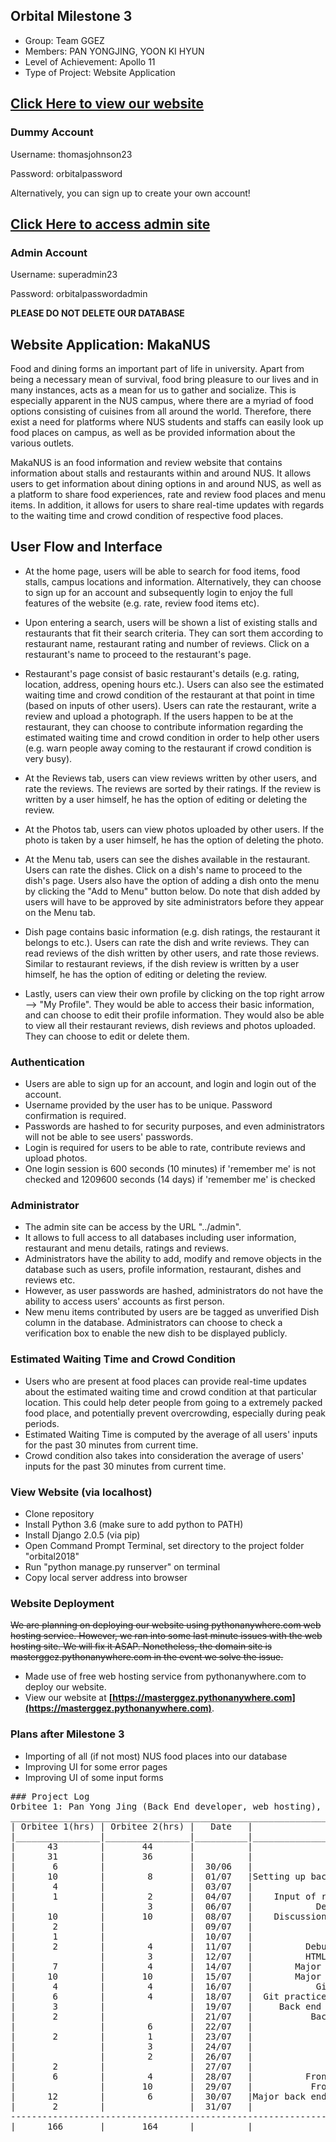## Orbital Milestone 3
- Group: Team GGEZ
- Members: PAN YONGJING, YOON KI HYUN
- Level of Achievement: Apollo 11
- Type of Project: Website Application

## **[Click Here to view our website](https://masterggez.pythonanywhere.com)**

### Dummy Account
Username: thomasjohnson23

Password: orbitalpassword

Alternatively, you can sign up to create your own account!

## **[Click Here to access admin site](https://masterggez.pythonanywhere.com/admin)**

### Admin Account
Username: superadmin23

Password: orbitalpasswordadmin

**PLEASE DO NOT DELETE OUR DATABASE**


## Website Application: MakaNUS

Food and dining forms an important part of life in university. Apart from being a necessary mean of survival, food bring pleasure to our lives and in many instances, acts as a mean for us to gather and socialize. This is especially apparent in the NUS campus, where there are a myriad of food options consisting of cuisines from all around the world. Therefore, there exist a need for platforms where NUS students and staffs can easily look up food places on campus, as well as be provided information about the various outlets.

MakaNUS is an food information and review website that contains information about stalls and restaurants within and around NUS. It allows users to get information about dining options in and around NUS, as well as a platform to share food experiences, rate and review food places and menu items. In addition, it allows for users to share real-time updates with regards to the waiting time and crowd condition of respective food places.

## User Flow and Interface

- At the home page, users will be able to search for food items, food stalls, campus locations and information. Alternatively, they can choose to sign up for an account and subsequently login to enjoy the full features of the website (e.g. rate, review food items etc).
- Upon entering a search, users will be shown a list of existing stalls and restaurants that fit their search criteria. They can sort them according to restaurant name, restaurant rating and number of reviews. Click on a restaurant's name to proceed to the restaurant's page.

- Restaurant's page consist of basic restaurant's details (e.g. rating, location, address, opening hours etc.). Users can also see the estimated waiting time and crowd condition of the restaurant at that point in time (based on inputs of other users). Users can rate the restaurant, write a review and upload a photograph. If the users happen to be at the restaurant, they can choose to contribute information regarding the estimated waiting time and crowd condition in order to help other users (e.g. warn people away coming to the restaurant if crowd condition is very busy).
- At the Reviews tab, users can view reviews written by other users, and rate the reviews. The reviews are sorted by their ratings. If the review is written by a user himself, he has the option of editing or deleting the review.
- At the Photos tab, users can view photos uploaded by other users. If the photo is taken by a user himself, he has the option of deleting the photo.
- At the Menu tab, users can see the dishes available in the restaurant. Users can rate the dishes. Click on a dish's name to proceed to the dish's page. Users also have the option of adding a dish onto the menu by clicking the "Add to Menu" button below. Do note that dish added by users will have to be approved by site administrators before they appear on the Menu tab.

- Dish page contains basic information (e.g. dish ratings, the restaurant it belongs to etc.). Users can rate the dish and write reviews. They can read reviews of the dish written by other users, and rate those reviews. Similar to restaurant reviews, if the dish review is written by a user himself, he has the option of editing or deleting the review.

- Lastly, users can view their own profile by clicking on the top right arrow --> "My Profile". They would be able to access their basic information, and can choose to edit their profile information. They would also be able to view all their restaurant reviews, dish reviews and photos uploaded. They can choose to edit or delete them.

### Authentication

- Users are able to sign up for an account, and login and login out of the account.  
- Username provided by the user has to be unique. Password confirmation is required.
- Passwords are hashed to for security purposes, and even administrators will not be able to see users' passwords.
- Login is required for users to be able to rate, contribute reviews and upload photos.
- One login session is 600 seconds (10 minutes) if 'remember me' is not checked and 1209600 seconds (14 days) if 'remember me' is checked

### Administrator

- The admin site can be access by the URL "../admin".
- It allows to full access to all databases including user information, restaurant and menu details, ratings and reviews.
- Administrators have the ability to add, modify and remove objects in the database such as users, profile information, restaurant, dishes and reviews etc.
- However, as user passwords are hashed, administrators do not have the ability to access users' accounts as first person.
- New menu items contributed by users are be tagged as unverified Dish column in the database. Administrators can choose to check a verification box to enable the new dish to be displayed publicly.

### Estimated Waiting Time and Crowd Condition

- Users who are present at food places can provide real-time updates about the estimated waiting time and crowd condition at that particular location. This could help deter people from going to a extremely packed food place, and potentially prevent overcrowding, especially during peak periods.
- Estimated Waiting Time is computed by the average of all users' inputs for the past 30 minutes from current time.
- Crowd condition also takes into consideration the average of users' inputs for the past 30 minutes from current time.

### View Website (via localhost)

- Clone repository
- Install Python 3.6 (make sure to add python to PATH)
- Install Django 2.0.5 (via pip)
- Open Command Prompt Terminal, set directory to the project folder "orbital2018"
- Run "python manage.py runserver" on terminal
- Copy local server address into browser

### Website Deployment

~~We are planning on deploying our website using pythonanywhere.com web hosting service. However, we ran into some last minute issues with the web hosting site. We will fix it ASAP. Nonetheless, the domain site is masterggez.pythonanywhere.com in the event we solve the issue.~~

- Made use of free web hosting service from pythonanywhere.com to deploy our website.
- View our  website at **[https://masterggez.pythonanywhere.com](https://masterggez.pythonanywhere.com)**.

### Plans after Milestone 3

- Importing of all (if not most) NUS food places into our database
- Improving UI for some error pages
- Improving UI of some input forms

<pre>
### Project Log
Orbitee 1: Pan Yong Jing (Back End developer, web hosting), Orbitee 2: Yoon Ki Hyun (Front End developer)
___________________________________________________________________________________________________
| Orbitee 1(hrs) | Orbitee 2(hrs) |   Date   |                      Task                           |
|________________|________________|__________|____________________________________________________ |
|      43        |       44       |          |                    Milestone 1                      |
|      31        |       36       |          |                    Milestone 2                      |
|       6        |                |  30/06   |              Setting up back end (django)           |
|      10        |        8       |  01/07   |Setting up back end&combining back end with front end|
|       4        |                |  03/07   |               Setting up database                   |
|       1        |        2       |  04/07   |    Input of randomised values for testing & design  |
|                |        3       |  06/07   |            Design changes to the website            |
|      10        |       10       |  08/07   |    Discussion & Major front end & back end update   |
|       2        |                |  09/07   |                    Debugging                        |      
|       1        |                |  10/07   |                    Debugging                        |
|       2        |        4       |  11/07   |          Debugging & Redesign of the website        |
|                |        3       |  12/07   |          HTML/CSS styling & commenting              |
|       7        |        4       |  14/07   |        Major front end & back end update            |
|      10        |       10       |  15/07   |        Major front end & back end update            |
|       4        |        4       |  16/07   |            Git practice with our mentor             |
|       6        |        4       |  18/07   |  Git practice with our mentor + backend development |
|       3        |                |  19/07   |     Back end (restaurant page, search, pagination)  |
|       2        |                |  21/07   |           Back end (profile page skeleton)          |
|                |        6       |  22/07   |                    Front end                        |
|       2        |        1       |  23/07   |                  Minor back end                     |
|                |        3       |  24/07   |                    Front end                        |
|                |        2       |  26/07   |               Front end (Modal)                     |
|       2        |                |  27/07   |                 Work on database                    |
|       6        |        4       |  28/07   |          Front end & back end edits                 |
|                |       10       |  29/07   |           Front end javascript & styling            |
|      12        |        6       |  30/07   |Major back end update & front end styling&MILESTONE 3|
|       2        |                |  31/07   |              Minor back end & web hosting           |
---------------------------------------------------------------------------------------------------
|      166       |       164      |          |                    Grand Total                      |
</pre>
